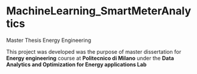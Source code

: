 # MachineLearning_SmartMeterAnalytics
Master Thesis Energy Engineering

This project was developed was the purpose of master dissertation for <b>Energy engineering</b> course at <b>Politecnico di Milano</b> 
under the <b>Data Analytics and Optimization for Energy applications Lab</b>
